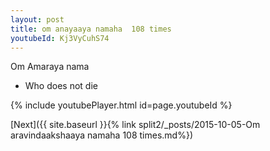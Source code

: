 ```yaml
---
layout: post
title: om anayaaya namaha  108 times
youtubeId: Kj3VyCuhS74
---
```

 
 
Om Amaraya nama 
 
 -  Who does not die 
 
  
 
  
 
 
 
 
 
 


{% include youtubePlayer.html id=page.youtubeId %}
 
[Next]({{ site.baseurl }}{% link  split2/_posts/2015-10-05-Om aravindaakshaaya namaha 108 times.md%})
 

